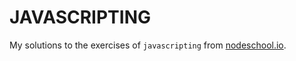 # JAVASCRIPTING
My solutions to the exercises of ``javascripting`` from [nodeschool.io](https://nodeschool.io/).
